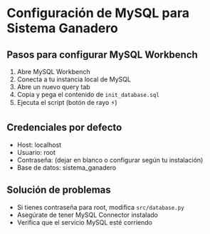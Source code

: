# Configuración de MySQL para Sistema Ganadero

## Pasos para configurar MySQL Workbench

1. Abre MySQL Workbench
2. Conecta a tu instancia local de MySQL
3. Abre un nuevo query tab
4. Copia y pega el contenido de `init_database.sql`
5. Ejecuta el script (botón de rayo ⚡)

## Credenciales por defecto

- Host: localhost
- Usuario: root
- Contraseña: (dejar en blanco o configurar según tu instalación)
- Base de datos: sistema_ganadero

## Solución de problemas

- Si tienes contraseña para root, modifica `src/database.py`
- Asegúrate de tener MySQL Connector instalado
- Verifica que el servicio MySQL esté corriendo
